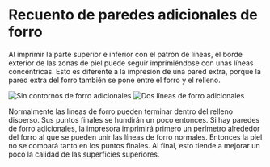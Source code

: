 Recuento de paredes adicionales de forro
====
Al imprimir la parte superior e inferior con el patrón de líneas, el borde exterior de las zonas de piel puede seguir imprimiéndose con unas líneas concéntricas. Esto es diferente a la impresión de una pared extra, porque la pared extra del forro también se pone entre el forro y el relleno.

<!--screenshot {
"image_path": "skin_outline_count_0.png",
"models": [
    {
        "script": "stamp.scad",
        "transformation": ["scale(0.5)"]
    }
],
"camera_position": [38, 38, 99],
"settings": {"skin_outline_count": 0},
"layer": 115,
"colours": 64
}-->
<!--screenshot {
"image_path": "skin_outline_count_2.png",
"models": [
    {
        "script": "stamp.scad",
        "transformation": ["scale(0.5)"]
    }
],
"camera_position": [38, 38, 99],
"settings": {"skin_outline_count": 2},
"layer": 115,
"colours": 64
}-->
![Sin contornos de forro adicionales](../images/skin_outline_count_0.png)
![Dos líneas de forro adicionales](../images/skin_outline_count_2.png)

Normalmente las líneas de forro pueden terminar dentro del relleno disperso. Sus puntos finales se hundirán un poco entonces. Si hay paredes de forro adicionales, la impresora imprimirá primero un perímetro alrededor del forro al que se pueden unir las líneas de forro normales. Entonces la piel no se combará tanto en los puntos finales. Al final, esto tiende a mejorar un poco la calidad de las superficies superiores.
